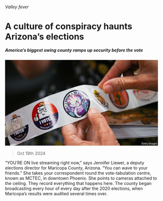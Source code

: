 ###### Valley fever

# A culture of conspiracy haunts Arizona’s elections 

##### America’s biggest swing county ramps up security before the vote 

![image](images/20241026_USP001.jpg) 

> Oct 19th 2024 

“YOU’RE ON live streaming right now,” says Jennifer Liewer, a deputy elections director for Maricopa County, Arizona. “You can wave to your friends.” She takes your correspondent round the vote-tabulation centre, known as MCTEC, in downtown Phoenix. She points to cameras attached to the ceiling. They record everything that happens here. The county began broadcasting every hour of every day after the 2020 elections, when Maricopa’s results were audited several times over.

